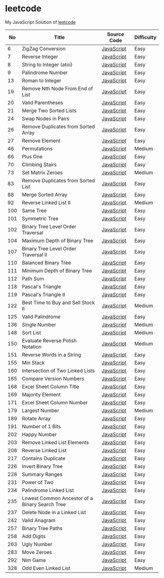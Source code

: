 leetcode
========
My JavaScript Solution of [leetcode](http://oj.leetcode.com/problems/)


| No | Title | Source Code | Difficulty |
|----| ----- | -------- | ---------- |
|6|ZigZag Conversion|[JavaScript](https://github.com/duteng/leetcode/tree/master/Algorithms/ZigZag%20Conversion)|Easy|
|7|Reverse Integer|[JavaScript](https://github.com/duteng/leetcode/tree/master/Algorithms/Reverse%20Integer)|Easy|
|8|String to Integer (atoi)|[JavaScript](https://github.com/duteng/leetcode/tree/master/Algorithms/String%20to%20Integer%20(atoi))|Easy|
|9|Palindrome Number|[JavaScript](https://github.com/duteng/leetcode/tree/master/Algorithms/Palindrome%20Number)|Easy|
|13|Roman to Integer|[JavaScript](https://github.com/duteng/leetcode/tree/master/Algorithms/Roman%20to%20Integer)|Easy|
|19|Remove Nth Node From End of List|[JavaScript](https://github.com/duteng/leetcode/tree/master/Algorithms/Remove%20Nth%20Node%20From%20End%20of%20List)|Easy|
|20|Valid Parentheses|[JavaScript](https://github.com/duteng/leetcode/tree/master/Algorithms/Valid%20Parentheses)|Easy|
|21|Merge Two Sorted Lists|[JavaScript](https://github.com/duteng/leetcode/tree/master/Algorithms/Merge%20Two%20Sorted%20Lists)|Easy|
|24|Swap Nodes in Pairs|[JavaScript](https://github.com/duteng/leetcode/tree/master/Algorithms/Swap%20Nodes%20in%20Pairs)|Easy|
|26|Remove Duplicates from Sorted Array|[JavaScript](https://github.com/duteng/leetcode/tree/master/Algorithms/Remove%20Duplicates%20from%20Sorted%20Array)|Easy|
|27|Remove Element|[JavaScript](https://github.com/duteng/leetcode/tree/master/Algorithms/Remove%20Element)|Easy|
|46|Permutations|[JavaScript](https://github.com/duteng/leetcode/tree/master/Algorithms/Permutations)|Medium|
|66|Plus One|[JavaScript](https://github.com/duteng/leetcode/tree/master/Algorithms/Plus%20One)|Easy|
|70|Climbing Stairs|[JavaScript](https://github.com/duteng/leetcode/tree/master/Algorithms/Climbing%20Stairs)|Easy|
|73|Set Matrix Zeroes|[JavaScript](https://github.com/duteng/leetcode/tree/master/Algorithms/Set%20Matrix%20Zeroes)|Medium|
|83|Remove Duplicates from Sorted List|[JavaScript](https://github.com/duteng/leetcode/tree/master/Algorithms/Remove%20Duplicates%20from%20Sorted%20List)|Easy|
|88|Merge Sorted Array|[JavaScript](https://github.com/duteng/leetcode/tree/master/Algorithms/Merge%20Sorted%20Array)|Easy|
|92|Reverse Linked List II|[JavaScript](https://github.com/duteng/leetcode/tree/master/Algorithms/Reverse%20Linked%20List%20II)|Medium|
|100|Same Tree|[JavaScript](https://github.com/duteng/leetcode/tree/master/Algorithms/Same%20Tree)|Easy|
|101|Symmetric Tree|[JavaScript](https://github.com/duteng/leetcode/tree/master/Algorithms/Symmetric%20Tree)|Easy|
|102|Binary Tree Level Order Traversal|[JavaScript](https://github.com/duteng/leetcode/tree/master/Algorithms/Binary%20Tree%20Level%20Order%20Traversal)|Easy|
|104|Maximum Depth of Binary Tree|[JavaScript](https://github.com/duteng/leetcode/tree/master/Algorithms/Maximum%20Depth%20of%20Binary%20Tree)|Easy|
|107|Binary Tree Level Order Traversal II|[JavaScript](https://github.com/duteng/leetcode/tree/master/Algorithms/Binary%20Tree%20Level%20Order%20Traversal%20II)|Easy|
|110|Balanced Binary Tree|[JavaScript](https://github.com/duteng/leetcode/tree/master/Algorithms/Balanced%20Binary%20Tree)|Easy|
|111|Minimum Depth of Binary Tree|[JavaScript](https://github.com/duteng/leetcode/tree/master/Algorithms/Minimum%20Depth%20of%20Binary%20Tree)|Easy|
|112|Path Sum|[JavaScript](https://github.com/duteng/leetcode/tree/master/Algorithms/Path%20Sum)|Easy|
|118|Pascal's Triangle|[JavaScript](https://github.com/duteng/leetcode/tree/master/Algorithms/Pascal's%20Triangle)|Easy|
|119|Pascal's Triangle II|[JavaScript](https://github.com/duteng/leetcode/tree/master/Algorithms/Pascal's%20Triangle%20II)|Easy|
|122|Best Time to Buy and Sell Stock II|[JavaScript](https://github.com/duteng/leetcode/tree/master/Algorithms/Best%20Time%20to%20Buy%20and%20Sell%20Stock%20II)|Medium|
|125|Valid Palindrome|[JavaScript](https://github.com/duteng/leetcode/tree/master/Algorithms/Valid%20Palindrome)|Easy|
|136|Single Number|[JavaScript](https://github.com/duteng/leetcode/tree/master/Algorithms/Single%20Number)|Medium|
|148|Sort List|[JavaScript](https://github.com/duteng/leetcode/tree/master/Algorithms/Sort%20List)|Medium|
|150|Evaluate Reverse Polish Notation|[JavaScript](https://github.com/duteng/leetcode/tree/master/Algorithms/Evaluate%20Reverse%20Polish%20Notation)|Medium|
|151|Reverse Words in a String|[JavaScript](https://github.com/duteng/leetcode/tree/master/Algorithms/Reverse%20Words%20in%20a%20String)|Easy|
|155|Min Stack|[JavaScript](https://github.com/duteng/leetcode/tree/master/Algorithms/Min%20Stack)|Easy|
|160|Intersection of Two Linked Lists|[JavaScript](https://github.com/duteng/leetcode/tree/master/Algorithms/Intersection%20of%20Two%20Linked%20Lists)|Easy|
|165|Compare Version Numbers|[JavaScript](https://github.com/duteng/leetcode/tree/master/Algorithms/Compare%20Version%20Numbers)|Easy|
|168|Excel Sheet Column Title|[JavaScript](https://github.com/duteng/leetcode/tree/master/Algorithms/Excel%20Sheet%20Column%20Title)|Easy|
|169|Majority Element|[JavaScript](https://github.com/duteng/leetcode/tree/master/Algorithms/Majority%20Element)|Easy|
|171|Excel Sheet Column Number|[JavaScript](https://github.com/duteng/leetcode/tree/master/Algorithms/Excel%20Sheet%20Column%20Number)|Easy|
|179|Largest Number|[JavaScript](https://github.com/duteng/leetcode/tree/master/Algorithms/Largest%20Number)|Medium|
|189|Rotate Array|[JavaScript](https://github.com/duteng/leetcode/tree/master/Algorithms/Rotate%20Array)|Easy|
|191|Number of 1 Bits|[JavaScript](https://github.com/duteng/leetcode/tree/master/Algorithms/Number%20of%201%20Bits)|Easy|
|202|Happy Number|[JavaScript](https://github.com/duteng/leetcode/tree/master/Algorithms/Happy%20Number)|Easy|
|203|Remove Linked List Elements|[JavaScript](https://github.com/duteng/leetcode/tree/master/Algorithms/Remove%20Linked%20List%20Elements)|Easy|
|206|Reverse Linked List|[JavaScript](https://github.com/duteng/leetcode/tree/master/Algorithms/Reverse%20Linked%20List)|Easy|
|217|Contains Duplicate|[JavaScript](https://github.com/duteng/leetcode/tree/master/Algorithms/Contains%20Duplicate)|Easy|
|226|Invert Binary Tree|[JavaScript](https://github.com/duteng/leetcode/tree/master/Algorithms/Invert%20Binary%20Tree)|Easy|
|228|Summary Ranges|[JavaScript](https://github.com/duteng/leetcode/tree/master/Algorithms/Summary%20Ranges)|Easy|
|231|Power of Two|[JavaScript](https://github.com/duteng/leetcode/tree/master/Algorithms/Power%20of%20Two)|Easy|
|234|Palindrome Linked List|[JavaScript](https://github.com/duteng/leetcode/tree/master/Algorithms/Palindrome%20Linked%20List)|Easy|
|235|Lowest Common Ancestor of a Binary Search Tree|[JavaScript](https://github.com/duteng/leetcode/tree/master/Algorithms/Lowest%20Common%20Ancestor%20of%20a%20Binary%20Search%20Tree)|Easy|
|237|Delete Node in a Linked List|[JavaScript](https://github.com/duteng/leetcode/tree/master/Algorithms/Delete%20Node%20in%20a%20Linked%20List)|Easy|
|242|Valid Anagram|[JavaScript](https://github.com/duteng/leetcode/tree/master/Algorithms/Valid%20Anagram)|Easy|
|257|Binary Tree Paths|[JavaScript](https://github.com/duteng/leetcode/tree/master/Algorithms/Binary%20Tree%20Paths)|Easy|
|258|Add Digits|[JavaScript](https://github.com/duteng/leetcode/tree/master/Algorithms/Add%20Digits)|Easy|
|263|Ugly Number|[JavaScript](https://github.com/duteng/leetcode/tree/master/Algorithms/Ugly%20Number)|Easy|
|283|Move Zeroes|[JavaScript](https://github.com/duteng/leetcode/tree/master/Algorithms/Move%20Zeroes)|Easy|
|292|Nim Game|[JavaScript](https://github.com/duteng/leetcode/tree/master/Algorithms/Nim%20Game)|Easy|
|328|Odd Even Linked List|[JavaScript](https://github.com/duteng/leetcode/tree/master/Algorithms/Odd%20Even%20Linked%20List)|Medium|
